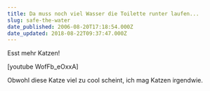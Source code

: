```yaml
---
title: Da muss noch viel Wasser die Toilette runter laufen...
slug: safe-the-water
date_published: 2006-08-20T17:18:54.000Z
date_updated: 2018-08-22T09:37:47.000Z
---
```


Esst mehr Katzen!

[youtube WofFb_eOxxA]

Obwohl diese Katze viel zu cool scheint, ich mag Katzen irgendwie.
